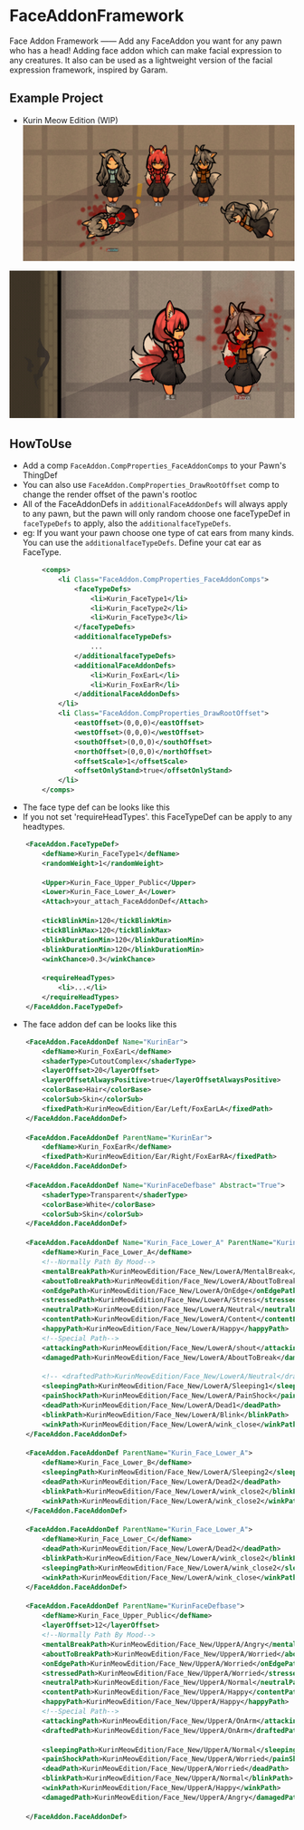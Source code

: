 # FaceAddonFramework
Face Addon Framework —— Add any FaceAddon you want for any pawn who has a head!
Adding face addon which can make facial expression to any creatures. It also can be used as a lightweight version of the facial expression framework, inspired by Garam.

## Example Project
- Kurin Meow Edition (WIP)
![Face expression and FaceAddon fox ears](./About/kurinFaceAddon.png "Face expression and FaceAddon fox ears")

![Face animation](./About/face_animation.gif "Face animation")

## HowToUse
- Add a comp `FaceAddon.CompProperties_FaceAddonComps` to your Pawn's ThingDef
- You can also use `FaceAddon.CompProperties_DrawRootOffset` comp to change the render offset of the pawn's rootloc
- All of the FaceAddonDefs in `additionalFaceAddonDefs` will always apply to any pawn, but the pawn will only random choose one faceTypeDef in `faceTypeDefs` to apply, also the `additionalfaceTypeDefs`. 
- eg: If you want your pawn choose one type of cat ears from many kinds. You can use the `additionalfaceTypeDefs`. Define your cat ear as FaceType.
```xml
		<comps>
			<li Class="FaceAddon.CompProperties_FaceAddonComps">
				<faceTypeDefs>
					<li>Kurin_FaceType1</li>
					<li>Kurin_FaceType2</li>
					<li>Kurin_FaceType3</li>
				</faceTypeDefs>
				<additionalfaceTypeDefs>
					...
				</additionalfaceTypeDefs>
				<additionalFaceAddonDefs>
					<li>Kurin_FoxEarL</li>
					<li>Kurin_FoxEarR</li>
				</additionalFaceAddonDefs>
			</li>
			<li Class="FaceAddon.CompProperties_DrawRootOffset">
				<eastOffset>(0,0,0)</eastOffset>
				<westOffset>(0,0,0)</westOffset>
				<southOffset>(0,0,0)</southOffset>
				<northOffset>(0,0,0)</northOffset>
				<offsetScale>1</offsetScale>
				<offsetOnlyStand>true</offsetOnlyStand>
			</li>
		</comps>
```

- The face type def can be looks like this
- If you not set 'requireHeadTypes'. this FaceTypeDef can be apply to any headtypes.
```xml
	<FaceAddon.FaceTypeDef>
		<defName>Kurin_FaceType1</defName>
		<randomWeight>1</randomWeight>

		<Upper>Kurin_Face_Upper_Public</Upper>
		<Lower>Kurin_Face_Lower_A</Lower>
		<Attach>your_attach_FaceAddonDef</Attach>

		<tickBlinkMin>120</tickBlinkMin>
		<tickBlinkMax>120</tickBlinkMax>
		<blinkDurationMin>120</blinkDurationMin>
		<blinkDurationMin>120</blinkDurationMin>
		<winkChance>0.3</winkChance>

		<requireHeadTypes>
			<li>...</li>
		</requireHeadTypes>
	</FaceAddon.FaceTypeDef>
```

- The face addon def can be looks like this
```xml
	<FaceAddon.FaceAddonDef Name="KurinEar">
		<defName>Kurin_FoxEarL</defName>
		<shaderType>CutoutComplex</shaderType>
		<layerOffset>20</layerOffset>
		<layerOffsetAlwaysPositive>true</layerOffsetAlwaysPositive>
		<colorBase>Hair</colorBase>
		<colorSub>Skin</colorSub>
		<fixedPath>KurinMeowEdition/Ear/Left/FoxEarLA</fixedPath>
	</FaceAddon.FaceAddonDef>

	<FaceAddon.FaceAddonDef ParentName="KurinEar">
		<defName>Kurin_FoxEarR</defName>
		<fixedPath>KurinMeowEdition/Ear/Right/FoxEarRA</fixedPath>
	</FaceAddon.FaceAddonDef>

	<FaceAddon.FaceAddonDef Name="KurinFaceDefbase" Abstract="True">
		<shaderType>Transparent</shaderType>
		<colorBase>White</colorBase>
		<colorSub>Skin</colorSub>
	</FaceAddon.FaceAddonDef>

	<FaceAddon.FaceAddonDef Name="Kurin_Face_Lower_A" ParentName="KurinFaceDefbase">
		<defName>Kurin_Face_Lower_A</defName>
		<!--Normally Path By Mood-->
		<mentalBreakPath>KurinMeowEdition/Face_New/LowerA/MentalBreak</mentalBreakPath>
		<aboutToBreakPath>KurinMeowEdition/Face_New/LowerA/AboutToBreak</aboutToBreakPath>
		<onEdgePath>KurinMeowEdition/Face_New/LowerA/OnEdge</onEdgePath>
		<stressedPath>KurinMeowEdition/Face_New/LowerA/Stress</stressedPath>
		<neutralPath>KurinMeowEdition/Face_New/LowerA/Neutral</neutralPath>
		<contentPath>KurinMeowEdition/Face_New/LowerA/Content</contentPath>
		<happyPath>KurinMeowEdition/Face_New/LowerA/Happy</happyPath>
		<!--Special Path-->
		<attackingPath>KurinMeowEdition/Face_New/LowerA/shout</attackingPath>
		<damagedPath>KurinMeowEdition/Face_New/LowerA/AboutToBreak</damagedPath>

		<!-- <draftedPath>KurinMeowEdition/Face_New/LowerA/Neutral</draftedPath> -->
		<sleepingPath>KurinMeowEdition/Face_New/LowerA/Sleeping1</sleepingPath>
		<painShockPath>KurinMeowEdition/Face_New/LowerA/PainShock</painShockPath>
		<deadPath>KurinMeowEdition/Face_New/LowerA/Dead1</deadPath>
		<blinkPath>KurinMeowEdition/Face_New/LowerA/Blink</blinkPath>
		<winkPath>KurinMeowEdition/Face_New/LowerA/wink_close</winkPath>
	</FaceAddon.FaceAddonDef>

	<FaceAddon.FaceAddonDef ParentName="Kurin_Face_Lower_A">
		<defName>Kurin_Face_Lower_B</defName>
		<sleepingPath>KurinMeowEdition/Face_New/LowerA/Sleeping2</sleepingPath>
		<deadPath>KurinMeowEdition/Face_New/LowerA/Dead2</deadPath>
		<blinkPath>KurinMeowEdition/Face_New/LowerA/wink_close2</blinkPath>
		<winkPath>KurinMeowEdition/Face_New/LowerA/wink_close2</winkPath>
	</FaceAddon.FaceAddonDef>

	<FaceAddon.FaceAddonDef ParentName="Kurin_Face_Lower_A">
		<defName>Kurin_Face_Lower_C</defName>
		<deadPath>KurinMeowEdition/Face_New/LowerA/Dead2</deadPath>
		<blinkPath>KurinMeowEdition/Face_New/LowerA/wink_close2</blinkPath>
		<sleepingPath>KurinMeowEdition/Face_New/LowerA/wink_close2</sleepingPath>
		<winkPath>KurinMeowEdition/Face_New/LowerA/wink_close</winkPath>
	</FaceAddon.FaceAddonDef>

	<FaceAddon.FaceAddonDef ParentName="KurinFaceDefbase">
		<defName>Kurin_Face_Upper_Public</defName>
		<layerOffset>12</layerOffset>
		<!--Normally Path By Mood-->
		<mentalBreakPath>KurinMeowEdition/Face_New/UpperA/Angry</mentalBreakPath>
		<aboutToBreakPath>KurinMeowEdition/Face_New/UpperA/Worried</aboutToBreakPath>
		<onEdgePath>KurinMeowEdition/Face_New/UpperA/Worried</onEdgePath>
		<stressedPath>KurinMeowEdition/Face_New/UpperA/Worried</stressedPath>
		<neutralPath>KurinMeowEdition/Face_New/UpperA/Normal</neutralPath>
		<contentPath>KurinMeowEdition/Face_New/UpperA/Happy</contentPath>
		<happyPath>KurinMeowEdition/Face_New/UpperA/Happy</happyPath>
		<!--Special Path-->
		<attackingPath>KurinMeowEdition/Face_New/UpperA/OnArm</attackingPath>
		<draftedPath>KurinMeowEdition/Face_New/UpperA/OnArm</draftedPath>

		<sleepingPath>KurinMeowEdition/Face_New/UpperA/Normal</sleepingPath>
		<painShockPath>KurinMeowEdition/Face_New/UpperA/Worried</painShockPath>
		<deadPath>KurinMeowEdition/Face_New/UpperA/Worried</deadPath>
		<blinkPath>KurinMeowEdition/Face_New/UpperA/Normal</blinkPath>
		<winkPath>KurinMeowEdition/Face_New/UpperA/Happy</winkPath>
		<damagedPath>KurinMeowEdition/Face_New/UpperA/Angry</damagedPath>

	</FaceAddon.FaceAddonDef>
	
```